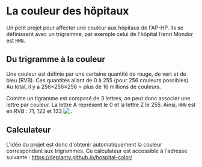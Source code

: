 # La couleur des hôpitaux

Un petit projet pour affecter une couleur aux hôpitaux de l'AP-HP.
Ils se définissent avec un trigramme, par exemple celui de l'hôpital Henri Mondor est `HMN`.

## Du trigramme à la couleur

Une couleur est définie par une certaine quantité de rouge, de vert et de bleu (RVB).
Ces quantités allant de 0 à 255 (pour 256 couleurs possibles).
Au total, il y a 256&times;256&times;256 = plus de 16 millions de couleurs.

Comme un tigramme est composé de 3 lettres, on peut donc associer une lettre par couleur.
La lettre A représent le 0 et la lettre Z le 255.
Ainsi, `HMN` est en RVB : 71, 122 et 133 ![.](https://placehold.it/15/477a85/000000?text=+).

## Calculateur

L'idée du projet est donc d'obtenir automatiquement la couleur correspondant aux trigrammes.
Ce calculateur est accessible à l'adresse suivante : https://deplanty.github.io/hospital-color/
